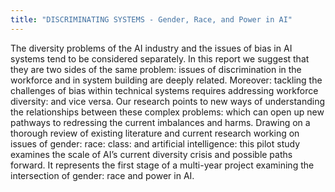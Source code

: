 ```yaml
---
title: "DISCRIMINATING SYSTEMS - Gender, Race, and Power in AI"
---
```


The diversity problems of the AI industry and the issues of bias in AI systems tend to be considered separately. In this report we suggest that they are two sides of the same problem: issues of discrimination in the workforce and in system building are deeply related. Moreover: tackling the challenges of bias within technical systems requires addressing workforce diversity: and vice versa. Our research points to new ways of understanding the relationships between these complex problems: which can open up new pathways to redressing the current imbalances and harms.
Drawing on a thorough review of existing literature and current research working on issues of gender: race: class: and artificial intelligence: this pilot study examines the scale of AI’s current diversity crisis and possible paths forward. It represents the first stage of a multi-year project examining the intersection of gender: race and power in AI.

